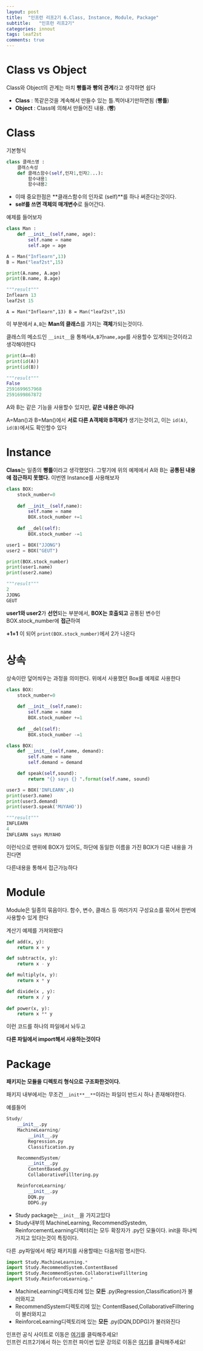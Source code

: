 ```yaml
---
layout: post
title:  "인프런 리프2기 6.Class, Instance, Module, Package"
subtitle:   "인프런 리프2기"
categories: innout
tags: leaf2st
comments: true
---
```


# Class vs Object

Class와 Object의 관계는 마치 **빵틀과** **빵의 관계**라고 생각하면 쉽다

- **Class** : 똑같은것을 계속해서 만들수 있는 틀.찍어내기만하면됨 (**빵틀**)
- **Object** : Class에 의해서 만들어진 내용. (**빵**)

# Class

기본형식

```python
class 클래스명 :
	클래스속성
	def 클래스함수(self,인자1,인자2...):
		함수내용1
		함수내용2
```

- 이때 중요한점은 **클래스함수의 인자로 (self)**를 하나 써준다는것이다.
- **self를 쓰면 객체의 매개변수**로 들어간다.

예제를 들어보자

```python
class Man :
	def __init__(self,name, age):
		self.name = name
		self.age = age

A = Man("Inflearn",13)
B = Man("leaf2st",15)

print(A.name, A.age)
print(B.name, B.age)
```

```python
"""result"""
Inflearn 13
leaf2st 15
```

`A = Man("Inflearn",13)
B = Man("leaf2st",15)`

이 부분에서 `A,B`는 **Man의 클래스**를 가지는 **객체**가되는것이다.

클래스의 메소드인 `__init__`을 통해서`A,B`가`name,age`를 사용할수 있게되는것이라고 생각해야한다

```python
print(A==B)
print(id(A))
print(id(B))
```

```python
"""result"""
False
2591699657968
2591699867872
```

A와 B는 같은 기능을 사용할수 있지만, **같은 내용은 아니다**

A=Man()과 B=Man()에서 **서로 다른 A객체와 B객체가** 생기는것이고, 이는 `id(A)`, `id(B)`에서도 확인할수 있다

# Instance

**Class**는 일종의 **빵틀**이라고 생각했었다. 그렇기에 위의 예제에서 A와 B는 **공통된 내용에 접근하지 못했다.** 이번엔 Instance를 사용해보자

```python
class BOX:
	stock_number=0
	
	def __init__(self,name):
		self.name = name
		BOX.stock_number +=1
	
	def __del(self):
		BOX.stock_number -=1

user1 = BOX("JJONG")
user2 = BOX("GEUT")

print(BOX.stock_number)
print(user1.name)
print(user2.name)
```

```python
"""result"""
2
JJONG
GEUT
```

**user1와 user2**가 **선언**되는 부분에서, **BOX는 호출되고** 공통된 변수인 BOX.stock_number에 **접근**하여

**+1+1** 이 되어 `print(BOX.stock_number)`에서 2가 나온다

# 상속

상속이란 덮어씌우는 과정을 의미한다. 위에서 사용했던 Box를 예제로 사용한다

```python
class BOX:
	stock_number=0
	
	def __init__(self,name):
		self.name = name
		BOX.stock_number +=1
	
	def __del(self):
		BOX.stock_number -=1

class BOX:
	def __init__(self,name, demand):
		self.name = name
		self.demand = demand

	def speak(self,sound):
		return "{} says {} ".format(self.name, sound)

user3 = BOX('INFLEARN',4)
print(user3.name)
print(user3.demand)
print(user3.speak('MUYAHO'))
```

```python
"""result"""
INFLEARN
4
INFLEARN says MUYAHO
```

이런식으로 맨위에 BOX가 있어도, 하단에 동일한 이름을 가진 BOX가 다른 내용을 가진다면

다른내용을 통해서 접근가능하다

# Module

Module은 일종의 묶음이다. 함수, 변수, 클래스 등 여러가지 구성요소를 묶어서 한번에 사용할수 있게 한다

계산기 예제를 가져와봤다

```python
def add(x, y):
    return x + y

def subtract(x, y):
    return x - y

def multiply(x, y):
    return x * y

def divide(x , y):
    return x / y
    
def power(x, y):
    return x ** y
```

이런 코드를 하나의 파일에서 놔두고

**다른 파일에서 import해서 사용하는것이다**

# Package

**패키지는 모듈을 디렉토리 형식으로 구조화한것이다.** 

패키지 내부에서는 무조건`__init**__**`이라는 파일이 반드시 하나 존재해야한다.

예를들어 

```python
Study/
    __init__.py
    MachineLearning/
        __init__.py
        Regression.py
        Classification.py

    RecommendSystem/
        __init__.py
        ContentBased.py
        CollaborativeFilltering.py

    ReinforceLearning/
        __init__.py
        DQN.py
        DDPG.py
```

- Study package는`__init__`을 가지고있다
- Study내부의 MachineLearning, RecommendSystedm, ReinforcementLearning디렉터리는 모두 확장자가 .py인 모듈이다. init을 하나씩 가지고 있다는것이 특징이다.

다른 .py파일에서 해당 패키지를 사용할때는 다음처럼 명시한다.

```python
import Study.MachineLearning.*
import Study.RecommendSystem.ContentBased
import Study.RecommendSystem.CollaborativeFilltering
import Study.ReinforceLearning.*
```

- MachineLearning디렉토리에 있는 **모든** .py(Regression,Classification)가 불러와지고
- RecommendSystem디렉토리에 있는 ContentBased,CollaborativeFilltering이 불러와지고
- ReinforceLearning디렉토리에 있는 **모든** .py(DQN,DDPG)가 불러와진다
  
인프런 공식 사이트로 이동은 [여기](https://www.inflearn.com/)를 클릭해주세요!  
인프런 리프2기에서 하는 인프런 파이썬 입문 강의로 이동은 [여기](https://www.inflearn.com/course/%ED%94%84%EB%A1%9C%EA%B7%B8%EB%9E%98%EB%B0%8D-%ED%8C%8C%EC%9D%B4%EC%8D%AC-%EC%9E%85%EB%AC%B8-%EC%9D%B8%ED%94%84%EB%9F%B0-%EC%98%A4%EB%A6%AC%EC%A7%80%EB%84%90)를 클릭해주세요!    


